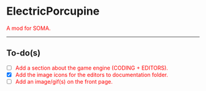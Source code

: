 # ElectricPorcupine

 A mod for SOMA.

---

## To-do(s)

- [ ] Add a section about the game engine (CODING + EDITORS).
- [x] Add the image icons for the editors to documentation folder.
- [ ] Add an image/gif(s) on the front page.

<style>
    p, ul{
        color: red;
    }
</style>